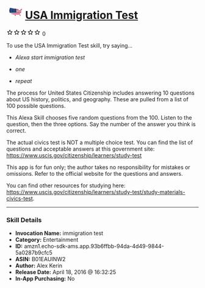 # &nbsp;<img src="skill_icon" alt="USA Immigration Test icon" width="36"> [USA Immigration Test](http://alexa.amazon.com/#skills/amzn1.echo-sdk-ams.app.93b6ffbb-94da-4d49-9844-5a0287b9cfc5)
![0 stars](../../images/ic_star_border_black_18dp_1x.png)![0 stars](../../images/ic_star_border_black_18dp_1x.png)![0 stars](../../images/ic_star_border_black_18dp_1x.png)![0 stars](../../images/ic_star_border_black_18dp_1x.png)![0 stars](../../images/ic_star_border_black_18dp_1x.png) 0

To use the USA Immigration Test skill, try saying...

* *Alexa start immigration test*

* *one*

* *repeat*

The process for United States Citizenship includes answering 10 questions about US history, politics, and geography. These are pulled from a list of 100 possible questions.

This Alexa Skill chooses five random questions from the 100. Listen to the question, then the three options. Say the number of the answer you think is correct.

The actual civics test is NOT a multiple choice test. You can find the list of questions and acceptable answers at this government site: https://www.uscis.gov/citizenship/learners/study-test

This app is for fun only; the author takes no responsibility for mistakes or omissions. Refer to the official website for the questions and answers.

You can find other resources for studying here: https://www.uscis.gov/citizenship/learners/study-test/study-materials-civics-test.

***

### Skill Details

* **Invocation Name:** immigration test
* **Category:** Entertainment
* **ID:** amzn1.echo-sdk-ams.app.93b6ffbb-94da-4d49-9844-5a0287b9cfc5
* **ASIN:** B01EAUINW2
* **Author:** Alex Kerin
* **Release Date:** April 18, 2016 @ 16:32:25
* **In-App Purchasing:** No
